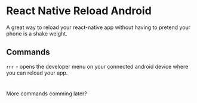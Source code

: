 # React Native Reload Android

A great way to reload your react-native app without having to pretend your phone is a shake weight.

## Commands
`rnr` - opens the developer menu on your connected android device where you can reload your app.

# 


More commands comming later?
